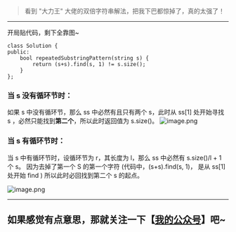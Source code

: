 > 看到 "大力王" 大佬的双倍字符串解法，把我下巴都惊掉了，真的太强了！

****
开局贴代码，剩下全靠图~
```
class Solution {
public:
    bool repeatedSubstringPattern(string s) {
        return (s+s).find(s, 1) != s.size();
    }
};
```

### 当 s 没有循环节时：
如果 s 中没有循环节，那么 ss 中必然有且只有两个 s，此时从 ss[1] 处开始寻找 s ，必然只能找到**第二个**，所以此时返回值为 s.size()。
 ![image.png](https://pic.leetcode-cn.com/1598227887-eIftIu-image.png)

### 当 s 有循环节时：
当 s 中有循环节时，设循环节为 r，其长度为 l，那么 ss 中必然有 s.size()/l + 1 个 s。
因为去掉了第一个 S 的第一个字符 (代码中，(s+s).find(s, 1)， 是从 ss[1] 处开始 find )
所以此时必回找到第二个 s 的起点。

![image.png](https://pic.leetcode-cn.com/1598228553-dXojLo-image.png)


****

## 如果感觉有点意思，那就关注一下【[我的公众号](https://blog.csdn.net/Time_Limit/article/details/108179387)】吧~